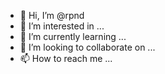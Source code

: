- 👋 Hi, I’m @rpnd
- 👀 I’m interested in ...
- 🌱 I’m currently learning ...
- 💞️ I’m looking to collaborate on ...
- 📫 How to reach me ...

<!---
rpnd/rpnd is a ✨ special ✨ repository because its `README.md` (this file) appears on your GitHub profile.
You can click the Preview link to take a look at your changes.
--->
